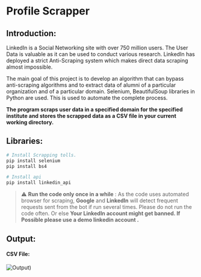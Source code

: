 # Profile Scrapper

## Introduction:
LinkedIn is a Social Networking site with over 750 million users. The User Data is valuable as it can be used to conduct various research. LinkedIn has deployed a strict Anti-Scraping system which makes direct data scraping almost impossible.

The main goal of this project is to develop an algorithm that can bypass anti-scraping algorithms and to extract data of alumni of a particular organization and of a particular domain. Selenium, BeautifulSoup libraries in Python are used. This is used to automate the complete process.

<b>The program scraps user data in a specified domain for the specified institute and stores the scrapped data as a CSV file in your current working directory.</b>

## Libraries:
```bash
# Install Scrapping tolls.
pip install selenium
pip install bs4

# Install api
pip install linkedin_api
```
> :warning: **Run the code only once in a while** : As the code uses automated browser for scraping, **Google** and **LinkedIn** will detect frequent requests sent from the bot if run several times. Please do not run the code often. Or else **Your LinkedIn account might get banned. If Possible please use a demo linkedin account .**

## Output:

#### CSV File:
![Output)](https://user-images.githubusercontent.com/72556043/119951028-2412d100-bfb9-11eb-91f5-e119637f5574.png)


